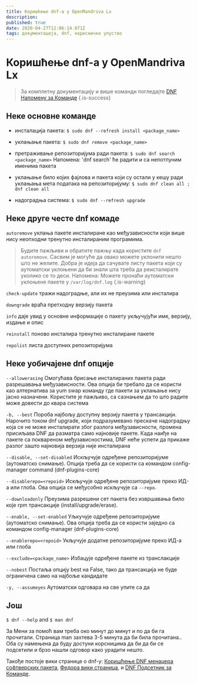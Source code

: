 ```yaml
---
title: Коришћење dnf-a у OpenMandriva Lx
description: 
published: true
date: 2020-04-27T12:06:14.071Z
tags: документација, dnf, корисничко упуство
---
```


# Коришћење dnf-a у OpenMandriva Lx

> За комплетну документацију и више команди погледајте [DNF Напомену за Команде](https://dnf.readthedocs.io/en/latest/command_ref.html)
{.is-success}


## Неке основне команде

- инсталација пакета:
`$ sudo dnf --refresh install <package_name>`

- уклањање пакета:
`$ sudo dnf remove <package_name>`

- претраживање репозиторијума ради пакета:
`$ sudo dnf search <package_name>`
Напомена: 'dnf search' ће радити и са непотпуним именима пакета

- уклањање било којих фајлова и пакета који су остали у кешу ради уклањања мета података на репозиторијуму:
`$ sudo dnf clean all ; dnf clean all`

- надоградња система:
`$ sudo dnf --refresh upgrade `

## Неке друге честе dnf комаде

`autoremove`
уклања пакете инсталиране као међузависности који више нису неопходни тренутно инсталираним програмима.
> Будите пажљиви и обратите пажњу када користите `dnf autoremove`. Сасвим је могуће да овако можете уклонити нешто што не желите. Добра је идеја да сачувате листу пакета који су аутоматски уклоњени да би знали шта треба да реисталирате уколико се то деси.
Напомена: Можете пронаћи аутоматски уклоњене пакете у `/var/log/dnf.log`
{.is-warning}


`check-update`
тражи надоградње, али их не преузима или инсталира

`downgrade`
враћа претходну верзију пакета

`info`
даје увид у основне информације о пакету укључујући име, верзију, издање и опис

`reinstall`
поново инсталира тренутно инсталиране пакете

`repolist`
листа доступних репозиторијума

## Неке уобичајене dnf опције

`--allowerasing`
Омогућава брисање инсталираних пакета ради разрешавања међузависности. Ова опција би требало да се користи као алтернатива за yum swap команду где пакети за уклањање нису јасно назначени. Користите је пажљиво, са сазнањем да то што радите може довести до квара система

`-b, --best`
Пороба најбољу доступну верзију пакета у трансакцији. Нарочито током dnf upgrade, који подразумевано прескаче надоградњу која се не може инсталирати због разлога међузависности, промена присиљава DNF да разматра само најновије пакете. Када наиђе на пакете са поквареном међузависностима, DNF неће успети да прикаже разлог зашто најновија верзија није инсталирана

`--disable, --set-disabled`
Искључује одређене репозиторијуме (аутоматско снимање). Опција треба да се користи са командом config-manager command (dnf-plugins-core)

`--disablerepo=<repoid>`
Искључује одређене репозиторијуме преко ИД-а или глоба. Ова опција се међусобно искључује са  `--repo`.

`--downloadonly`
Преузима разрешени сет пакета без извршавања било које rpm трансакције (install/upgrade/erase).

`--enable, --set-enabled`
Уљкучује одређене репозиторијуме (аутоматско снимање). Ова опција треба да се користи заједно са командом config-manager (dnf-plugins-core)

`--enablerepo=<repoid>`
Укључује додатне репозиторијуме преко ИД-а или глоба

`--exclude=<package_name>`
Избацује одређене пакете из транслакције

`--nobest`
Постаља опцију best на False, тако да трансакција не буде ограничена само на најбоље кандидате

`-y, --assumeyes`
Аутоматски одговара на све упите са да

## Још
`$ dnf --help`
and
`$ man dnf`

За Мени за помоћ вам треба око минут до минут и по да би га прочитали. Страница man захтева 3-5 минута да би била прочитана..
Оба су намењена да буду достуни корсницима да би да би се подсетили и брзо нашли одговор како урадити нешто.

Такође постоје вики странице о dnf-у: [Коришћење DNF менаџера софтверских пакета](https://docs.fedoraproject.org/en-US/quick-docs/dnf/), [Федора вики страница](https://fedoraproject.org/wiki/DNF?rd=Dnf), и [DNF Подсетник за Команде](https://dnf.readthedocs.io/en/latest/command_ref.html).


